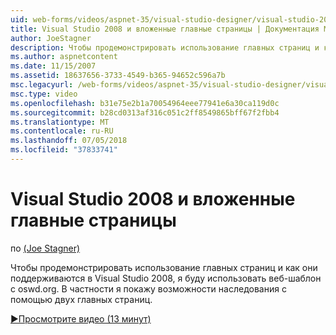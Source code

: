 ```yaml
---
uid: web-forms/videos/aspnet-35/visual-studio-designer/visual-studio-2008-and-nested-masterpages
title: Visual Studio 2008 и вложенные главные страницы | Документация Майкрософт
author: JoeStagner
description: Чтобы продемонстрировать использование главных страниц и как они поддерживаются в Visual Studio 2008, я буду использовать веб-шаблон с oswd.org. В частности я покажу th...
ms.author: aspnetcontent
ms.date: 11/15/2007
ms.assetid: 18637656-3733-4549-b365-94652c596a7b
msc.legacyurl: /web-forms/videos/aspnet-35/visual-studio-designer/visual-studio-2008-and-nested-masterpages
msc.type: video
ms.openlocfilehash: b31e75e2b1a70054964eee77941e6a30ca119d0c
ms.sourcegitcommit: b28cd0313af316c051c2ff8549865bff67f2fbb4
ms.translationtype: MT
ms.contentlocale: ru-RU
ms.lasthandoff: 07/05/2018
ms.locfileid: "37833741"
---
```

<a name="visual-studio-2008-and-nested-masterpages"></a>Visual Studio 2008 и вложенные главные страницы
====================
по [(Joe Stagner)](https://github.com/JoeStagner)

Чтобы продемонстрировать использование главных страниц и как они поддерживаются в Visual Studio 2008, я буду использовать веб-шаблон с oswd.org. В частности я покажу возможности наследования с помощью двух главных страниц.

[&#9654;Просмотрите видео (13 минут)](https://channel9.msdn.com/Blogs/ASP-NET-Site-Videos/visual-studio-2008-and-nested-masterpages)

